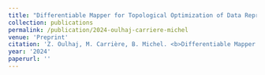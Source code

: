 ```yaml
---
title: "Differentiable Mapper for Topological Optimization of Data Representation"
collection: publications
permalink: /publication/2024-oulhaj-carriere-michel
venue: 'Preprint'
citation: 'Z. Oulhaj, M. Carrière, B. Michel. <b>Differentiable Mapper for Topological Optimization of Data Representation</b>, <i>Preprint,</i> 2024'
year: '2024'
paperurl: ''
---
```

